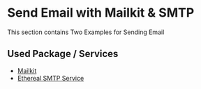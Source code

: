 # Send Email with Mailkit & SMTP

This section contains Two Examples for Sending Email

## Used Package / Services

- [Mailkit](https://github.com/jstedfast/MailKit)
- [Ethereal SMTP Service](https://ethereal.email/)
